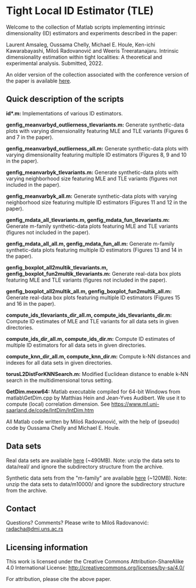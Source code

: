 # Tight Local ID Estimator (TLE)

Welcome to the collection of Matlab scripts implementing intrinsic dimensionality (ID) estimators and experiments described in the paper:

Laurent Amsaleg, Oussama Chelly, Michael E. Houle, Ken-ichi Kawarabayashi, Miloš Radovanović and Weeris Treeratanajaru. Intrinsic dimensionality estimation within tight localities: A theoretical and experimental analysis. Submitted, 2022.

An older version of the collection associated with the conference version of the paper is available [here](https://perun.pmf.uns.ac.rs/radovanovic/tle/).

## Quick description of the scripts

__id*.m:__
Implementations of various ID estimators.

__genfig_meanvarbyd_outlierness_tlevariants.m:__
Generate synthetic-data plots with varying dimensionality featuring MLE and TLE variants (Figures 6 and 7 in the paper).

__genfig_meanvarbyd_outlierness_all.m:__
Generate synthetic-data plots with varying dimensionality featuring multiple ID estimators (Figures 8, 9 and 10 in the paper).

__genfig_meanvarbyk_tlevariants.m:__
Generate synthetic-data plots with varying neighborhood size featuring MLE and TLE variants (figures not included in the paper).

__genfig_meanvarbyk_all.m:__
Generate synthetic-data plots with varying neighborhood size featuring multiple ID estimators (Figures 11 and 12 in the paper).

__genfig_mdata_all_tlevariants.m, genfig_mdata_fun_tlevariants.m:__
Generate m-family synthetic-data plots featuring MLE and TLE variants (figures not included in the paper).

__genfig_mdata_all_all.m, genfig_mdata_fun_all.m:__
Generate m-family synthetic-data plots featuring multiple ID estimators (Figures 13 and 14 in the paper).

__genfig_boxplot_all2multik_tlevariants.m, genfig_boxplot_fun2multik_tlevariants.m:__
Generate real-data box plots featuring MLE and TLE variants (figures not included in the paper).

__genfig_boxplot_all2multik_all.m, genfig_boxplot_fun2multik_all.m:__
Generate real-data box plots featuring multiple ID estimators (Figures 15 and 16 in the paper).

__compute_ids_tlevariants_dir_all.m, compute_ids_tlevariants_dir.m:__
Compute ID estimates of MLE and TLE variants for all data sets in given directories.

__compute_ids_dir_all.m, compute_ids_dir.m:__
Compute ID estimates of multiple ID estimators for all data sets in given directories.

__compute_knn_dir_all.m, compute_knn_dir.m:__
Compute k-NN distances and indexes for all data sets in given directories.

__torusL2DistForKNNSearch.m:__
Modified Euclidean distance to enable k-NN search in the multidimensional torus setting.

__GetDim.mexw64:__
Matlab executable compiled for 64-bit Windows from matlab\GetDim.cpp by Matthias Hein and Jean-Yves Audibert. We use it to compute (local) correlation dimension. See https://www.ml.uni-saarland.de/code/IntDim/IntDim.htm

All Matlab code written by Miloš Radovanović, with the help of (pseudo) code by Oussama Chelly and Michael E. Houle.

## Data sets

Real data sets are available [here](https://perun.pmf.uns.ac.rs/radovanovic/tle/id-tle-real-data.zip) (~490MB). Note: unzip the data sets to data/real/ and ignore the subdirectory structure from the archive.

Synthetic data sets from the "m-family" are available [here](https://perun.pmf.uns.ac.rs/radovanovic/tle/id-tle-synth-m10000-data.zip) (~120MB). Note: unzip the data sets to data/m10000/ and ignore the subdirectory structure from the archive.

## Contact

Questions? Comments? Please write to Miloš Radovanović: <radacha@dmi.uns.ac.rs>

## Licensing information

This work is licensed under the Creative Commons Attribution-ShareAlike 4.0 International License: http://creativecommons.org/licenses/by-sa/4.0/

For attribution, please cite the above paper.
